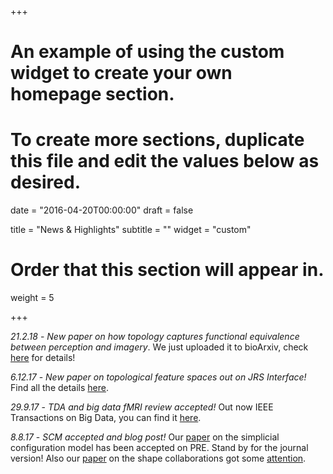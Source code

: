 +++
# An example of using the custom widget to create your own homepage section.
# To create more sections, duplicate this file and edit the values below as desired.

date = "2016-04-20T00:00:00"
draft = false

title = "News & Highlights"
subtitle = ""
widget = "custom"

# Order that this section will appear in.
weight = 5

+++

*21.2.18* - *New paper on how topology captures functional equivalence between perception and imagery*. We just uploaded it to bioArxiv, check [here](publication/perception-imagery) for details!

*6.12.17* - *New paper on topological feature spaces out on JRS Interface!* Find all the details [here](publication/navigating-features).

*29.9.17* - *TDA and big data fMRI review accepted!*
Out now IEEE Transactions on Big Data, you can find it [here](http://ieeexplore.ieee.org/document/8052510/).

*8.8.17* -  *SCM accepted and blog post!* 
Our [paper](publications/scm) on the simplicial configuration model has been accepted on PRE. Stand by for the journal version! Also our [paper](publication/collabs) on the shape collaborations got some [attention](https://www.epj.org/113-epj-ds/1340-epj-data-science-highlight-a-fresh-look-into-the-dynamics-of-scientific-collaborations).





